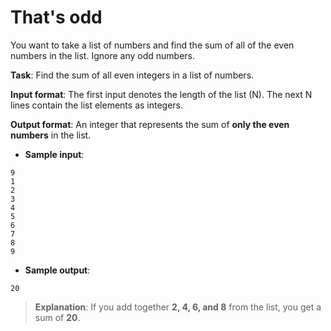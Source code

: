 # That's odd

You want to take a list of numbers and find the sum of all of the even numbers in the list. Ignore any odd numbers. 
 
**Task**: Find the sum of all even integers in a list of numbers. 
 
**Input format**: The first input denotes the length of the list (N). The next N lines contain the list elements as integers. 
 
**Output format**: An integer that represents the sum of **only the even numbers** in the list. 
 
- **Sample input**:
```
9  
1  
2  
3  
4  
5  
6  
7  
8  
9  
```
 
- **Sample output**: 
```
20
```

>**Explanation**: If you add together **2, 4, 6, and 8** from the list, you get a sum of **20**.